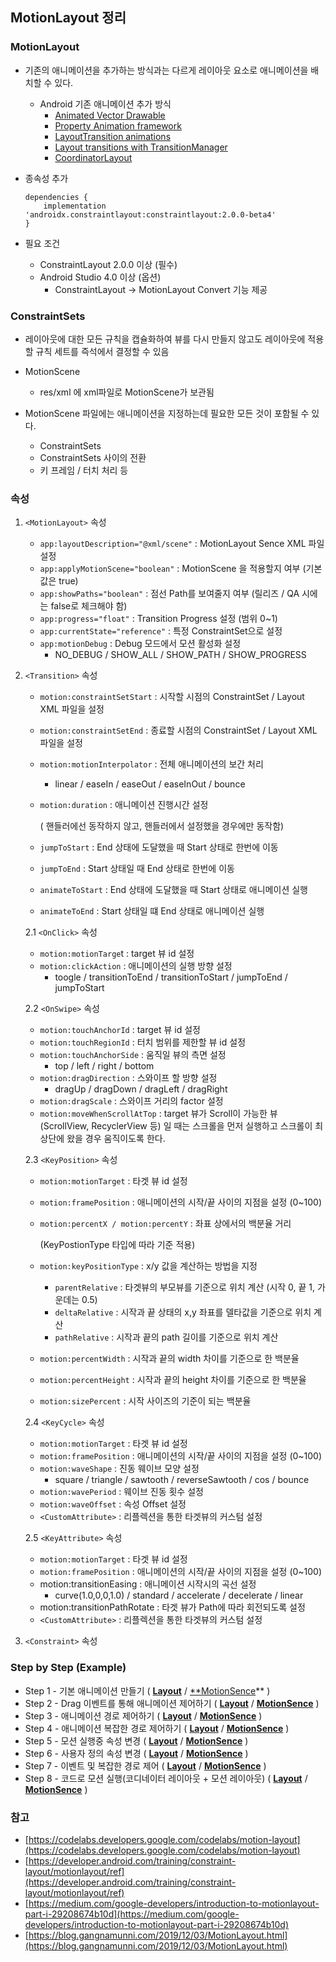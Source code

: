 ## MotionLayout 정리 

### MotionLayout

- 기존의 애니메이션을 추가하는 방식과는 다르게 레이아웃 요소로 애니메이션을 배치할 수 있다.
    - Android 기존 애니메이션 추가 방식
        - [Animated Vector Drawable](https://developer.android.com/guide/topics/graphics/drawable-animation)
        - [Property Animation framework](https://developer.android.com/guide/topics/graphics/prop-animation)
        - [LayoutTransition animations](https://developer.android.com/reference/android/animation/LayoutTransition)
        - [Layout transitions with TransitionManager](https://developer.android.com/training/transitions/)
        - [CoordinatorLayout](https://developer.android.com/reference/android/support/design/widget/CoordinatorLayout)
- 종속성 추가

    ~~~
    dependencies {
        implementation 'androidx.constraintlayout:constraintlayout:2.0.0-beta4'
    }
    ~~~

- 필요 조건
    - ConstraintLayout 2.0.0 이상 (필수)
    - Android Studio 4.0 이상 (옵션)
        - ConstraintLayout → MotionLayout Convert 기능 제공

### ConstraintSets

- 레이아웃에 대한 모든 규칙을 캡슐화하여 뷰를 다시 만들지 않고도 레이아웃에 적용할 규칙 세트를 즉석에서 결정할 수 있음
- MotionScene
    - res/xml 에 xml파일로 MotionScene가 보관됨

- MotionScene 파일에는 애니메이션을 지정하는데 필요한 모든 것이 포함될 수 있다.
    - ConstraintSets
    - ConstraintSets 사이의 전환
    - 키 프레임 / 터치 처리 등

### 속성

1. `<MotionLayout>` 속성
    - `app:layoutDescription="@xml/scene"` : MotionLayout Sence XML 파일 설정
    - `app:applyMotionScene="boolean"` : MotionScene 을 적용할지 여부 (기본값은 true)
    - `app:showPaths="boolean"` : 점선 Path를 보여줄지 여부 (릴리즈 / QA 시에는 false로 체크해야 함)
    - `app:progress="float"` : Transition Progress 설정 (범위 0~1)
    - `app:currentState="reference"` : 특정 ConstraintSet으로 설정
    - `app:motionDebug` : Debug 모드에서 모션 활성화 설정
        - NO_DEBUG / SHOW_ALL / SHOW_PATH / SHOW_PROGRESS

2. `<Transition>` 속성
    - `motion:constraintSetStart` : 시작할 시점의 ConstraintSet / Layout XML 파일을 설정
    - `motion:constraintSetEnd` : 종료할 시점의 ConstraintSet / Layout XML 파일을 설정
    - `motion:motionInterpolator` : 전체 애니메이션의 보간 처리
        - linear / easeIn / easeOut / easeInOut / bounce
    - `motion:duration` : 애니메이션 진행시간 설정

        (<OnSwipe> 핸들러에선 동작하지 않고, <OnClick> 핸들러에서 설정했을 경우에만 동작함)

    - `jumpToStart` : End 상태에 도달했을 때 Start 상태로 한번에 이동
    - `jumpToEnd` : Start 상태일 때 End 상태로 한번에 이동
    - `animateToStart` : End 상태에 도달했을 때 Start 상태로 애니메이션 실행
    - `animateToEnd` : Start 상태일 떄 End 상태로 애니메이션 실행

    2.1 `<OnClick>` 속성

    - `motion:motionTarge`t : target 뷰 id 설정
    - `motion:clickAction` : 애니메이션의 실행 방향 설정
        - toogle / transitionToEnd / transitionToStart / jumpToEnd / jumpToStart

    2.2 `<OnSwipe>` 속성

    - `motion:touchAnchorId` : target 뷰 id 설정
    - `motion:touchRegionId` : 터치 범위를 제한할 뷰 id 설정
    - `motion:touchAnchorSide` : 움직일 뷰의 측면 설정
        - top / left / right / bottom
    - `motion:dragDirection` : 스와이프 할 방향 설정
        - dragUp / dragDown / dragLeft / dragRight
    - `motion:dragScale` : 스와이프 거리의 factor 설정
    - `motion:moveWhenScrollAtTop` : target 뷰가 Scroll이 가능한 뷰(ScrollView, RecyclerView 등) 일 때는 스크롤을 먼저 실행하고 스크롤이 최상단에 왔을 경우 움직이도록 한다.

    2.3 `<KeyPosition>` 속성

    - `motion:motionTarget` : 타겟 뷰 id 설정
    - `motion:framePosition` : 애니메이션의 시작/끝 사이의 지점을 설정 (0~100)
    - `motion:percentX / motion:percentY` : 좌표 상에서의 백분율 거리

        (KeyPostionType 타입에 따라 기준 적용)

    - `motion:keyPositionType` : x/y 값을 계산하는 방법을 지정
        - `parentRelative` : 타겟뷰의 부모뷰를 기준으로 위치 계산 (시작 0, 끝 1, 가운데는 0.5)
        - `deltaRelative` : 시작과 끝 상태의 x,y 좌표를 델타값을 기준으로 위치 계산
        - `pathRelative` : 시작과 끝의 path 길이를 기준으로 위치 계산

    - `motion:percentWidth` : 시작과 끝의 width 차이를 기준으로 한 백분율
    - `motion:percentHeight` : 시작과 끝의 height 차이를 기준으로 한 백분율
    - `motion:sizePercent` : 시작 사이즈의 기준이 되는 백분율

    2.4 `<KeyCycle>` 속성

    - `motion:motionTarget` : 타겟 뷰 id 설정
    - `motion:framePosition` : 애니메이션의 시작/끝 사이의 지점을 설정 (0~100)
    - `motion:waveShape` : 진동 웨이브 모양 설정
        - square / triangle / sawtooth / reverseSawtooth / cos / bounce
    - `motion:wavePeriod` : 웨이브 진동 횟수 설정
    - `motion:waveOffset` : 속성 Offset 설정
    - `<CustomAttribute>` : 리플렉션을 통한 타겟뷰의 커스텀 설정

    2.5 `<KeyAttribute>` 속성

    - `motion:motionTarget` : 타겟 뷰 id 설정
    - `motion:framePosition` : 애니메이션의 시작/끝 사이의 지점을 설정 (0~100)
    - motion:transitionEasing : 애니메이션 시작시의 곡선 설정
        - curve(1.0,0,0,1.0) / standard / accelerate / decelerate / linear
    - motion:transitionPathRotate : 타겟 뷰가 Path에 따라 회전되도록 설정
    - `<CustomAttribute>` : 리플렉션을 통한 타겟뷰의 커스텀 설정

3. `<Constraint>` 속성

### Step by Step (Example)

- Step 1 - 기본 애니메이션 만들기 ( [**Layout**](https://github.com/eosr14/MotionLayoutExample/blob/master/app/src/main/res/layout/activity_step1.xml) / [**MotionSence](https://github.com/eosr14/MotionLayoutExample/blob/master/app/src/main/res/xml/activity_step1_scene.xml)** )
- Step 2 - Drag 이벤트를 통해 애니메이션 제어하기 ( **[Layout](https://github.com/eosr14/MotionLayoutExample/blob/master/app/src/main/res/layout/activity_step2.xml)** / **[MotionSence](https://github.com/eosr14/MotionLayoutExample/blob/master/app/src/main/res/xml/activity_step2_scene.xml)** )
- Step 3 - 애니메이션 경로 제어하기  ( **[Layout](https://github.com/eosr14/MotionLayoutExample/blob/master/app/src/main/res/layout/activity_step3.xml)** / **[MotionSence](https://github.com/eosr14/MotionLayoutExample/blob/master/app/src/main/res/xml/activity_step3_scene.xml)** )
- Step 4 - 애니메이션 복잡한 경로 제어하기  ( **[Layout](https://github.com/eosr14/MotionLayoutExample/blob/master/app/src/main/res/layout/activity_step4.xml)** / **[MotionSence](https://github.com/eosr14/MotionLayoutExample/blob/master/app/src/main/res/xml/activity_step4_scene.xml)** )
- Step 5 - 모션 실행중 속성 변경  ( **[Layout](https://github.com/eosr14/MotionLayoutExample/blob/master/app/src/main/res/layout/activity_step5.xml)** / **[MotionSence](https://github.com/eosr14/MotionLayoutExample/blob/master/app/src/main/res/xml/activity_step5_scene.xml)** )
- Step 6 - 사용자 정의 속성 변경  ( **[Layout](https://github.com/eosr14/MotionLayoutExample/blob/master/app/src/main/res/layout/activity_step6.xml)** / **[MotionSence](https://github.com/eosr14/MotionLayoutExample/blob/master/app/src/main/res/xml/activity_step6_scene.xml)** )
- Step 7 - 이벤트 및 복잡한 경로 제어 ( **[Layout](https://github.com/eosr14/MotionLayoutExample/blob/master/app/src/main/res/layout/activity_step7.xml)** / **[MotionSence](https://github.com/eosr14/MotionLayoutExample/blob/master/app/src/main/res/xml/activity_step7_scene.xml)** )
- Step 8 - 코드로 모션 실행(코디네이터 레이아웃 + 모션 레이아웃) ( **[Layout](https://github.com/eosr14/MotionLayoutExample/blob/master/app/src/main/res/layout/activity_step8.xml)** / **[MotionSence](https://github.com/eosr14/MotionLayoutExample/blob/master/app/src/main/res/xml/activity_step8_scene.xml)** )

### 참고

- [https://codelabs.developers.google.com/codelabs/motion-layout](https://codelabs.developers.google.com/codelabs/motion-layout)
- [https://developer.android.com/training/constraint-layout/motionlayout/ref](https://developer.android.com/training/constraint-layout/motionlayout/ref)
- [https://medium.com/google-developers/introduction-to-motionlayout-part-i-29208674b10d](https://medium.com/google-developers/introduction-to-motionlayout-part-i-29208674b10d)
- [https://blog.gangnamunni.com/2019/12/03/MotionLayout.html](https://blog.gangnamunni.com/2019/12/03/MotionLayout.html)
